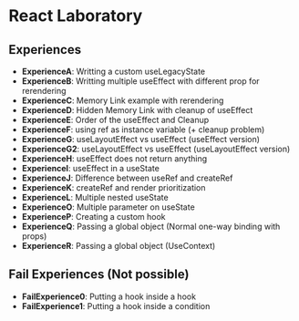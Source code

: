 # React Laboratory

## Experiences

* **ExperienceA**: Writting a custom useLegacyState
* **ExperienceB**: Writting multiple useEffect with different prop for rerendering
* **ExperienceC**: Memory Link example with rerendering
* **ExperienceD**: Hidden Memory Link with cleanup of useEffect
* **ExperienceE**: Order of the useEffect and Cleanup
* **ExperienceF**: using ref as instance variable (+ cleanup problem)
* **ExperienceG**: useLayoutEffect vs useEffect (useEffect version)
* **ExperienceG2**: useLayoutEffect vs useEffect (useLayoutEffect version)
* **ExperienceH**: useEffect does not return anything
* **ExperienceI**: useEffect in a useState
* **ExperienceJ**: Difference between useRef and createRef
* **ExperienceK**: createRef and render prioritization
* **ExperienceL**: Multiple nested useState
* **ExperienceO**: Multiple parameter on useState
* **ExperienceP**: Creating a custom hook
* **ExperienceQ**: Passing a global object (Normal one-way binding with props)
* **ExperienceR**: Passing a global object (UseContext)


## Fail Experiences (Not possible)

* **FailExperience0**: Putting a hook inside a hook
* **FailExperience1**: Putting a hook inside a condition
